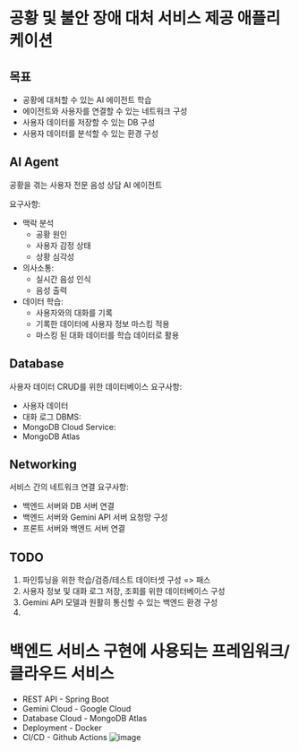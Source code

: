 # 공황 및 불안 장애 대처 서비스 제공 애플리케이션

## 목표
- 공황에 대처할 수 있는 AI 에이전트 학습
- 에이전트와 사용자를 연결할 수 있는 네트워크 구성
- 사용자 데이터를 저장할 수 있는 DB 구성
- 사용자 데이터를 분석할 수 있는 환경 구성
   
## AI Agent
공황을 겪는 사용자 전문 음성 상담 AI 에이전트

요구사항:
- 맥락 분석
   - 공황 원인
   - 사용자 감정 상태
   - 상황 심각성
- 의사소통:
   - 실시간 음성 인식
   - 음성 출력
- 데이터 학습:
  - 사용자와의 대화를 기록
  - 기록한 데이터에 사용자 정보 마스킹 적용
  - 마스킹 된 대화 데이터를 학습 데이터로 활용

## Database
사용자 데이터 CRUD를 위한 데이터베이스
요구사항:
- 사용자 데이터
- 대화 로그
DBMS:
- MongoDB
Cloud Service:
- MongoDB Atlas
  
## Networking
서비스 간의 네트워크 연결
요구사항:
- 백엔드 서버와 DB 서버 연결
- 백엔드 서버와 Gemini API 서버 요청망 구성
- 프론트 서버와 백엔드 서버 연결

## TODO
1. 파인튜닝을 위한 학습/검증/테스트 데이터셋 구성 => 패스
2. 사용자 정보 및 대화 로그 저장, 조회를 위한 데이터베이스 구성 
3. Gemini API 모델과 원활히 통신할 수 있는 백엔드 환경 구성
4. 


# 백엔드 서비스 구현에 사용되는 프레임워크/ 클라우드 서비스
- REST API - Spring Boot
- Gemini Cloud - Google Cloud
- Database Cloud - MongoDB Atlas
- Deployment - Docker
- CI/CD - Github Actions
![image](https://github.com/user-attachments/assets/6343e187-213b-47cc-8cf1-872098406a8c)
